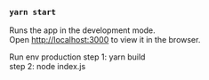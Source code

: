 ### `yarn start`

Runs the app in the development mode.\
Open [http://localhost:3000](http://localhost:3000) to view it in the browser.

Run env production 
step 1: yarn build\
step 2: node index.js

